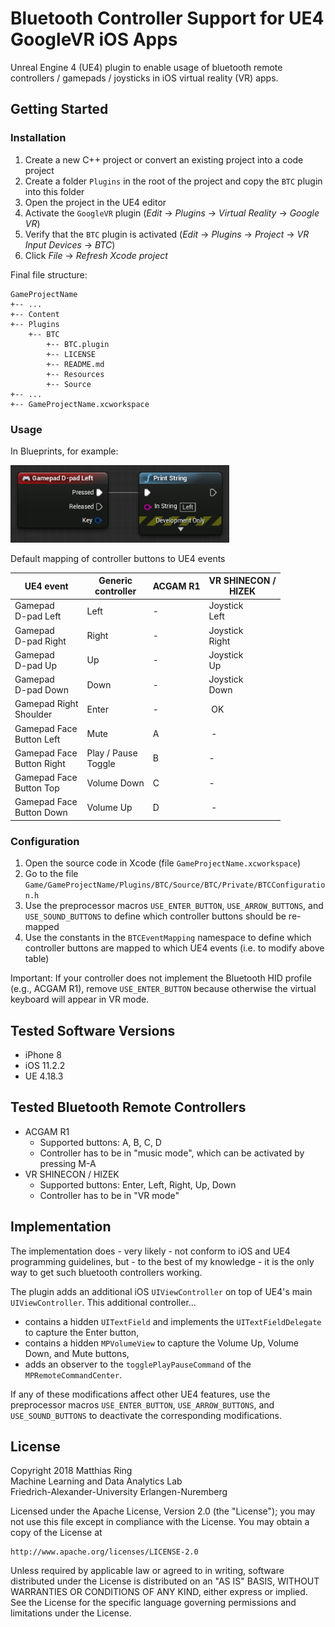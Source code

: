 # Bluetooth Controller Support for UE4 GoogleVR iOS Apps

Unreal Engine 4 (UE4) plugin to enable usage of bluetooth remote controllers / gamepads / joysticks in iOS virtual reality (VR) apps.

## Getting Started

### Installation

1. Create a new C++ project or convert an existing project into a code project
2. Create a folder `Plugins` in the root of the project and copy the `BTC` plugin into this folder
3. Open the project in the UE4 editor
4. Activate the `GoogleVR` plugin (*Edit* &rarr; *Plugins* &rarr; *Virtual Reality* &rarr; *Google VR*)
5. Verify that the `BTC` plugin is activated (*Edit* &rarr; *Plugins* &rarr; *Project* &rarr; *VR Input Devices* &rarr; *BTC*)
6. Click *File* &rarr; *Refresh Xcode project*

Final file structure:
```
GameProjectName
+-- ...
+-- Content
+-- Plugins
    +-- BTC
        +-- BTC.plugin
        +-- LICENSE
        +-- README.md
        +-- Resources
        +-- Source
+-- ...
+-- GameProjectName.xcworkspace
```

### Usage

In Blueprints, for example:

<img src="BlueprintExample.png" width=350>

Default mapping of controller buttons to UE4 events

| UE4 event | Generic<br/>controller | ACGAM R1 | VR SHINECON /<br/> HIZEK |
|---|---|---|---|
| Gamepad<br/> D-pad Left | Left | - | Joystick<br/> Left |
| Gamepad<br/> D-pad Right | Right | - | Joystick<br/> Right |
| Gamepad<br/> D-pad Up | Up | - | Joystick<br/> Up |
| Gamepad<br/> D-pad Down | Down | - | Joystick<br/> Down |
| Gamepad Right<br/> Shoulder | Enter | - | OK |
| Gamepad Face<br/> Button Left | Mute | A | - |
| Gamepad Face<br/> Button Right | Play / Pause<br/>Toggle | B | - |
| Gamepad Face<br/> Button Top | Volume Down | C | - |
| Gamepad Face<br/> Button Down | Volume Up | D | - |

### Configuration

1. Open the source code in Xcode (file `GameProjectName.xcworkspace`)
2. Go to the file `Game/GameProjectName/Plugins/BTC/Source/BTC/Private/BTCConfiguration.h`
3. Use the preprocessor macros `USE_ENTER_BUTTON`, `USE_ARROW_BUTTONS`, and `USE_SOUND_BUTTONS` to define which controller buttons should be re-mapped
4. Use the constants in the `BTCEventMapping` namespace to define which controller buttons are mapped to which UE4 events (i.e. to modify above table)

Important: If your controller does not implement the Bluetooth HID profile (e.g., ACGAM R1), remove `USE_ENTER_BUTTON` because otherwise the virtual keyboard will appear in VR mode.

## Tested Software Versions

* iPhone 8
* iOS 11.2.2
* UE 4.18.3

## Tested Bluetooth Remote Controllers

* ACGAM R1
   * Supported buttons: A, B, C, D
   * Controller has to be in "music mode", which can be activated by pressing M-A
* VR SHINECON / HIZEK
   * Supported buttons: Enter, Left, Right, Up, Down
   * Controller has to be in "VR mode"

## Implementation

The implementation does - very likely - not conform to iOS and UE4 programming guidelines, but - to the best of my knowledge - it is the only way to get such bluetooth controllers working.

The plugin adds an additional iOS `UIViewController` on top of UE4's main `UIViewController`. This additional controller...
* contains a hidden `UITextField` and implements the `UITextFieldDelegate` to capture the Enter button,
* contains a hidden `MPVolumeView` to capture the Volume Up, Volume Down, and Mute buttons,
* adds an observer to the `togglePlayPauseCommand` of the `MPRemoteCommandCenter`.

If any of these modifications affect other UE4 features, use the preprocessor macros `USE_ENTER_BUTTON`, `USE_ARROW_BUTTONS`, and `USE_SOUND_BUTTONS` to deactivate the corresponding modifications.

## License

Copyright 2018 Matthias Ring <br/>
Machine Learning and Data Analytics Lab <br/>
Friedrich-Alexander-University Erlangen-Nuremberg

Licensed under the Apache License, Version 2.0 (the "License"); you may not use this file except in compliance with the License.
You may obtain a copy of the License at

    http://www.apache.org/licenses/LICENSE-2.0

Unless required by applicable law or agreed to in writing, software distributed under the License is distributed on an "AS IS" BASIS, WITHOUT WARRANTIES OR CONDITIONS OF ANY KIND, either express or implied. See the License for the specific language governing permissions and limitations under the License.
